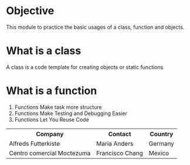 # Objective
This module to practice the basic usages of a class, function and objects. 

# What is a class
A class is a code template for creating objects or static functions

# What is a function
1. Functions Make task more structure
2. Functions Make Testing and Debugging Easier
3. Functions Let You Reuse Code

<table>
  <tr>
    <th>Company</th>
    <th>Contact</th>
    <th>Country</th>
  </tr>
  <tr>
    <td>Alfreds Futterkiste</td>
    <td>Maria Anders</td>
    <td>Germany</td>
  </tr>
  <tr>
    <td>Centro comercial Moctezuma</td>
    <td>Francisco Chang</td>
    <td>Mexico</td>
  </tr>
</table>